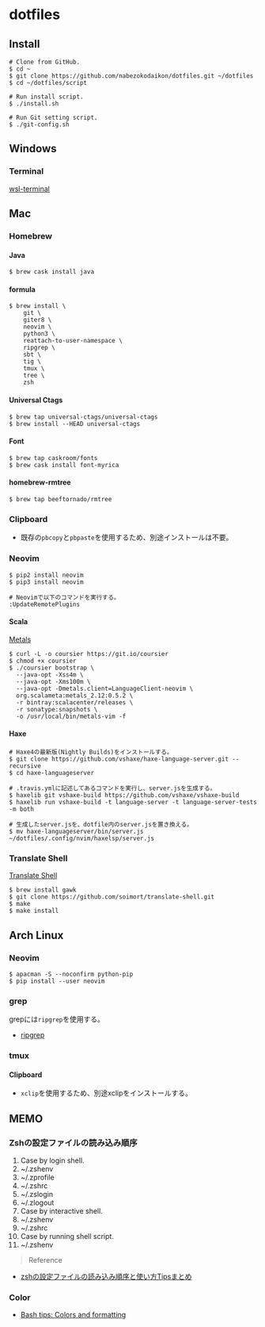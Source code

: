 # dotfiles
## Install
```
# Clone from GitHub.
$ cd ~
$ git clone https://github.com/nabezokodaikon/dotfiles.git ~/dotfiles
$ cd ~/dotfiles/script

# Run install script.
$ ./install.sh

# Run Git setting script.
$ ./git-config.sh
```

## Windows
### Terminal
[wsl-terminal](https://goreliu.github.io/wsl-terminal/)


## Mac
### Homebrew
#### Java
```
$ brew cask install java
```
#### formula
```
$ brew install \
    git \
    giter8 \
    neovim \
    python3 \
    reattach-to-user-namespace \
    ripgrep \
    sbt \
    tig \
    tmux \
    tree \
    zsh
```
#### Universal Ctags
```
$ brew tap universal-ctags/universal-ctags
$ brew install --HEAD universal-ctags
```
#### Font
```
$ brew tap caskroom/fonts 
$ brew cask install font-myrica
```
#### homebrew-rmtree
```
$ brew tap beeftornado/rmtree
```

### Clipboard
* 既存の`pbcopy`と`pbpaste`を使用するため、別途インストールは不要。

### Neovim
```
$ pip2 install neovim
$ pip3 install neovim

# Neovimで以下のコマンドを実行する。
:UpdateRemotePlugins
```
#### Scala
[Metals](http://scalameta.org/metals/docs/editors/vim.html)
```
$ curl -L -o coursier https://git.io/coursier
$ chmod +x coursier
$ ./coursier bootstrap \
  --java-opt -Xss4m \
  --java-opt -Xms100m \
  --java-opt -Dmetals.client=LanguageClient-neovim \
  org.scalameta:metals_2.12:0.5.2 \
  -r bintray:scalacenter/releases \
  -r sonatype:snapshots \
  -o /usr/local/bin/metals-vim -f
```
#### Haxe
```
# Haxe4の最新版(Nightly Builds)をインストールする。
$ git clone https://github.com/vshaxe/haxe-language-server.git --recursive
$ cd haxe-languageserver

# .travis.ymlに記述してあるコマンドを実行し、server.jsを生成する。
$ haxelib git vshaxe-build https://github.com/vshaxe/vshaxe-build
$ haxelib run vshaxe-build -t language-server -t language-server-tests -m both

# 生成したserver.jsを、dotfile内のserver.jsを置き換える。
$ mv haxe-languageserver/bin/server.js ~/dotfiles/.config/nvim/haxelsp/server.js
```

### Translate Shell
[Translate Shell](https://github.com/soimort/translate-shell)
```
$ brew install gawk
$ git clone https://github.com/soimort/translate-shell.git
$ make
$ make install
```

## Arch Linux
### Neovim
```
$ apacman -S --noconfirm python-pip 
$ pip install --user neovim
```
### grep
grepには`ripgrep`を使用する。
* [ripgrep](https://github.com/BurntSushi/ripgrep)
### tmux
#### Clipboard
* `xclip`を使用するため、別途xclipをインストールする。


## MEMO
### Zshの設定ファイルの読み込み順序
1. Case by login shell.
  1. ~/.zshenv
  1. ~/.zprofile
  1. ~/.zshrc
  1. ~/.zslogin
  1. ~/.zlogout
1. Case by interactive shell.
  1. ~/.zshenv
  1. ~/.zshrc
1. Case by running shell script.
  1. ~/.zshenv

>Reference
* [zshの設定ファイルの読み込み順序と使い方Tipsまとめ](http://qiita.com/muran001/items/7b104d33f5ea3f75353f)
### Color
* [Bash tips: Colors and formatting](http://misc.flogisoft.com/bash/tip_colors_and_formatting)
